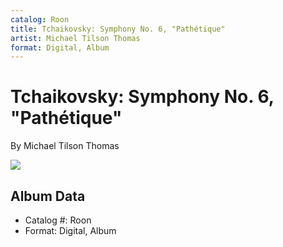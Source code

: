 ```yaml
---
catalog: Roon
title: Tchaikovsky: Symphony No. 6, "Pathétique"
artist: Michael Tilson Thomas
format: Digital, Album
---
```


# Tchaikovsky: Symphony No. 6, "Pathétique"

By Michael Tilson Thomas

![](../../assets/albumcovers/Michael_Tilson_Thomas-Tchaikovsky-_Symphony_No_6__Pathétique.png)

## Album Data

- Catalog #: Roon
- Format: Digital, Album

